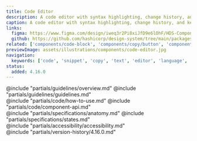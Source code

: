 ```yaml
---
title: Code Editor
description: A code editor with syntax highlighting, change history, and keyboard navigation.
caption: A code editor with syntax highlighting, change history, and keyboard navigation.
links:
  figma: https://www.figma.com/design/iweq3r2Pi8xiJfD9e6lOhF/HDS-Components-v2.0?node-id=67166-37020&t=w8xQlWxzH7bwXLe2-1
  github: https://github.com/hashicorp/design-system/tree/main/packages/components/src/components/hds/code-editor
related: ['components/code-block', 'components/copy/button', 'components/copy/snippet']
previewImage: assets/illustrations/components/code-editor.jpg
navigation:
  keywords: ['code', 'snippet', 'copy', 'text', 'editor', 'language', 'example', 'syntax', 'highlight', 'block']
status:
  added: 4.16.0
---
```


<section data-tab="Guidelines">
  @include "partials/guidelines/overview.md"
  @include "partials/guidelines/guidelines.md"
</section>

<section data-tab="Code">
  @include "partials/code/how-to-use.md"
  @include "partials/code/component-api.md"
</section>

<section data-tab="Specifications">
  @include "partials/specifications/anatomy.md"
  @include "partials/specifications/states.md"
</section>

<section data-tab="Accessibility">
  @include "partials/accessibility/accessibility.md"
</section>

<section data-tab="Version history">
  @include "partials/version-history/4.16.0.md"
</section>
